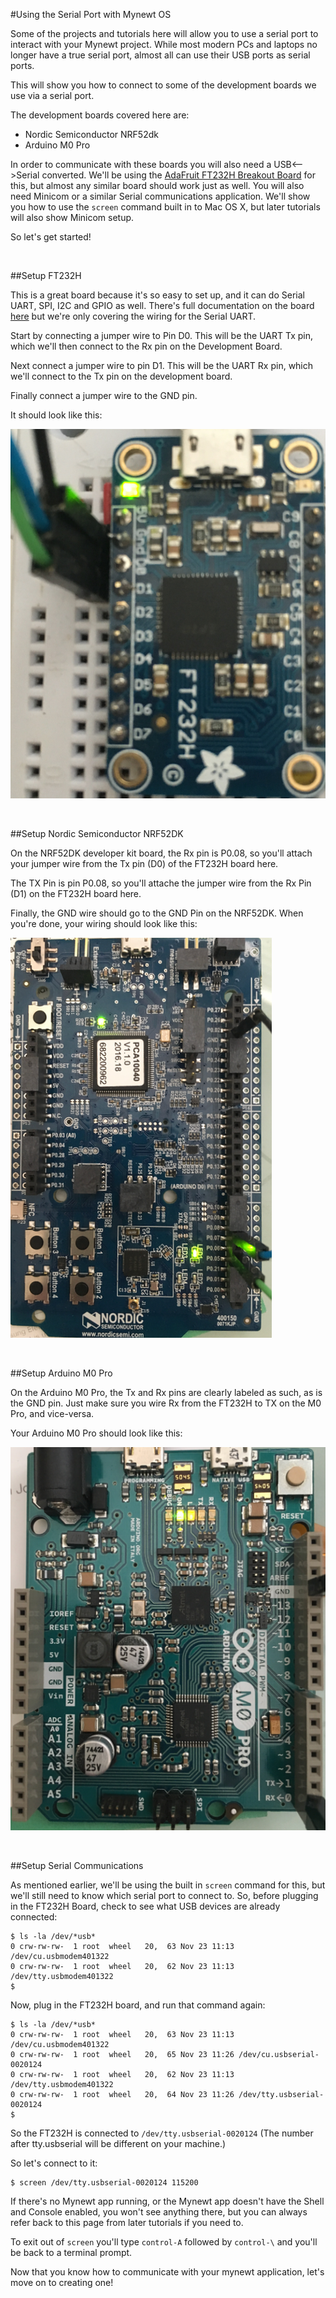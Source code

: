 #Using the Serial Port with Mynewt OS

Some of the projects and tutorials here will allow you to use a serial port
to interact with your Mynewt project. While most modern PCs and laptops
no longer have a true serial port, almost all can use their USB ports
as serial ports. 

This will show you how to connect to some of the development boards
we use via a serial port. 

The development boards covered here are:

* Nordic Semiconductor NRF52dk
* Arduino M0 Pro

In order to communicate with these boards you will also need a USB<-->Serial
converted. We'll be using the [AdaFruit FT232H Breakout Board](https://www.adafruit.com/products/2264) for
this, but almost any similar board should work just as well. You will also
need Minicom or a similar Serial communications application. We'll show you how
to use the `screen` command built in to Mac OS X, but later tutorials will
also show Minicom setup.

So let's get started!

<br>

##Setup FT232H 

This is a great board because it's so easy to set up, and it can do Serial UART,
SPI, I2C and GPIO as well. There's full documentation on the board [here](https://learn.adafruit.com/adafruit-ft232h-breakout/overview)
 but we're only covering the wiring for the Serial UART. 
 
Start by connecting a jumper wire to Pin D0. This will be the UART Tx pin, 
which we'll then connect to the Rx pin on the Development Board.

Next connect a jumper wire to pin D1. This will be the UART Rx pin,
which we'll connect to the Tx pin on the development board.

Finally connect a jumper wire to the GND pin.

It should look like this:

![FT232H Wiring](pics/ft232h.png)

<br>

##Setup Nordic Semiconductor NRF52DK

On the NRF52DK developer kit board, the Rx pin is P0.08, so you'll attach your
jumper wire from the Tx pin (D0) of the FT232H board here.

The TX Pin is pin P0.08, so you'll attache the jumper wire from the Rx Pin (D1)
on the FT232H board here. 

Finally, the GND wire should go to the GND Pin on the NRF52DK. When you're
done, your wiring should look like this:

![NRF52DK Wiring](pics/nrf52dk.png) 

<br>

##Setup Arduino M0 Pro

On the Arduino M0 Pro, the Tx and Rx pins are clearly labeled as such, as is the GND
pin. Just make sure you wire Rx from the FT232H to TX on the M0 Pro, and vice-versa.

Your Arduino M0 Pro should look like this:

![Arduino M0 Pro Wiring](pics/m0pro.png)

<br>

##Setup Serial Communications

As mentioned earlier, we'll be using the built in `screen` command for this, but we'll still 
need to know which serial port to connect to. So, before plugging in the FT232H Board, 
check to see what USB devices are already connected:

```
$ ls -la /dev/*usb*
0 crw-rw-rw-  1 root  wheel   20,  63 Nov 23 11:13 /dev/cu.usbmodem401322
0 crw-rw-rw-  1 root  wheel   20,  62 Nov 23 11:13 /dev/tty.usbmodem401322
$
```

Now, plug in the FT232H board, and run that command again:

```
$ ls -la /dev/*usb*
0 crw-rw-rw-  1 root  wheel   20,  63 Nov 23 11:13 /dev/cu.usbmodem401322
0 crw-rw-rw-  1 root  wheel   20,  65 Nov 23 11:26 /dev/cu.usbserial-0020124
0 crw-rw-rw-  1 root  wheel   20,  62 Nov 23 11:13 /dev/tty.usbmodem401322
0 crw-rw-rw-  1 root  wheel   20,  64 Nov 23 11:26 /dev/tty.usbserial-0020124
$
```

So the FT232H is connected to `/dev/tty.usbserial-0020124` (The number after tty.usbserial
will be different on your machine.)

So let's connect to it:

```
$ screen /dev/tty.usbserial-0020124 115200
```

If there's no Mynewt app running, or the Mynewt app doesn't have the Shell and Console
enabled, you won't see anything there, but you can always refer back to this page
from later tutorials if you need to.

To exit out of `screen` you'll type `control-A` followed by `control-\` and you'll
be back to a terminal prompt.

Now that you know how to communicate with your mynewt application, let's move on to
creating one!

<br>


